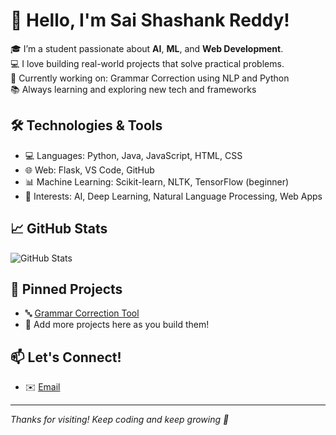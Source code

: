 # 👋 Hello, I'm Sai Shashank Reddy!

🎓 I’m a student passionate about **AI**, **ML**, and **Web Development**.  
💻 I love building real-world projects that solve practical problems.  
🚀 Currently working on: Grammar Correction using NLP and Python  
📚 Always learning and exploring new tech and frameworks

## 🛠️ Technologies & Tools
- 💻 Languages: Python, Java, JavaScript, HTML, CSS
- 🌐 Web: Flask, VS Code, GitHub
- 📊 Machine Learning: Scikit-learn, NLTK, TensorFlow (beginner)
- 🧠 Interests: AI, Deep Learning, Natural Language Processing, Web Apps

## 📈 GitHub Stats
![GitHub Stats](https://github-readme-stats.vercel.app/api?username=shashank263&show_icons=true&theme=radical)

## 📌 Pinned Projects
- 🔤 [Grammar Correction Tool](https://github.com/shashank263/grammer-correction)
- 📘 Add more projects here as you build them!

## 📫 Let's Connect!
- ✉️ [Email](mailto:youremail@example.com)

---

_Thanks for visiting! Keep coding and keep growing 🚀_


<!---
shashank263/shashank263 is a ✨ special ✨ repository because its `README.md` (this file) appears on your GitHub profile.
You can click the Preview link to take a look at your changes.
--->
